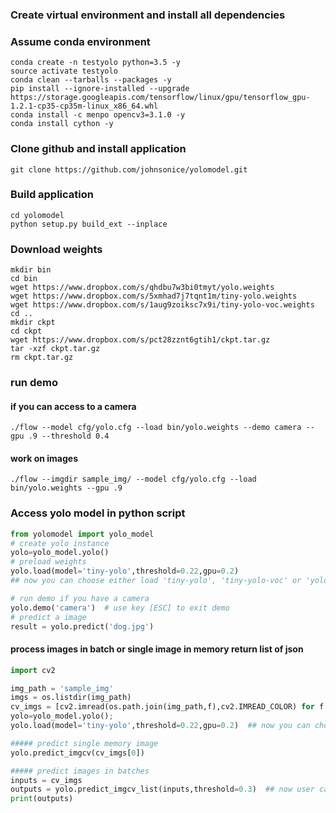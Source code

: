 ### Create virtual environment and install all dependencies 
### Assume conda environment
```
conda create -n testyolo python=3.5 -y
source activate testyolo
conda clean --tarballs --packages -y
pip install --ignore-installed --upgrade https://storage.googleapis.com/tensorflow/linux/gpu/tensorflow_gpu-1.2.1-cp35-cp35m-linux_x86_64.whl
conda install -c menpo opencv3=3.1.0 -y
conda install cython -y
```
### Clone github and install application 
```
git clone https://github.com/johnsonice/yolomodel.git
```

### Build application 
```
cd yolomodel 
python setup.py build_ext --inplace
```
### Download weights 
```
mkdir bin
cd bin 
wget https://www.dropbox.com/s/qhdbu7w3bi0tmyt/yolo.weights
wget https://www.dropbox.com/s/5xmhad7j7tqnt1m/tiny-yolo.weights
wget https://www.dropbox.com/s/1aug9zoiksc7x9i/tiny-yolo-voc.weights
cd ..
mkdir ckpt
cd ckpt
wget https://www.dropbox.com/s/pct28zznt6gtih1/ckpt.tar.gz
tar -xzf ckpt.tar.gz
rm ckpt.tar.gz
```
### run demo 
#### if you can access to a camera 
```
./flow --model cfg/yolo.cfg --load bin/yolo.weights --demo camera --gpu .9 --threshold 0.4
```
#### work on images 
```
./flow --imgdir sample_img/ --model cfg/yolo.cfg --load bin/yolo.weights --gpu .9
```

### Access yolo model in python script
```python
from yolomodel import yolo_model
# create yolo instance 
yolo=yolo_model.yolo()
# preload weights
yolo.load(model='tiny-yolo',threshold=0.22,gpu=0.2)  
## now you can choose either load 'tiny-yolo', 'tiny-yolo-voc' or 'yolo' model, and you can also pass in threshold 

# run demo if you have a camera
yolo.demo('camera')  # use key [ESC] to exit demo
# predict a image
result = yolo.predict('dog.jpg')
```

#### process images in batch or single image in memory return list of json
```python
import cv2

img_path = 'sample_img'
imgs = os.listdir(img_path)
cv_imgs = [cv2.imread(os.path.join(img_path,f),cv2.IMREAD_COLOR) for f in imgs] 
yolo=yolo_model.yolo();
yolo.load(model='tiny-yolo',threshold=0.22,gpu=0.2)  ## now you can choose either load 'tiny-yolo' or 'yolo' model, and you can also pass in threshold

##### predict single memory image
yolo.predict_imgcv(cv_imgs[0])

##### predict images in batches
inputs = cv_imgs
outputs = yolo.predict_imgcv_list(inputs,threshold=0.3)  ## now user can pass in threshold, if not, defaults to 0.35
print(outputs)
```
